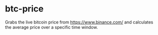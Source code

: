 # btc-price
Grabs the live bitcoin price from https://www.binance.com/ and calculates the average price over a specific time window.
